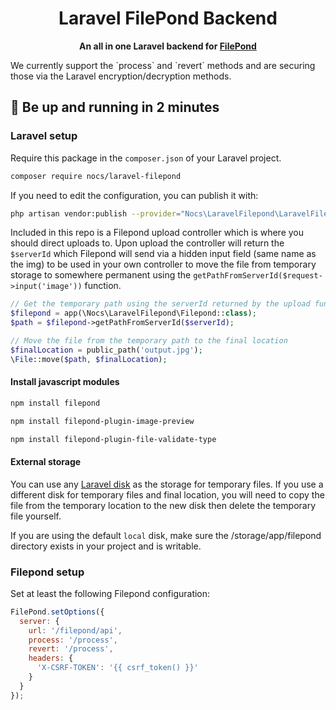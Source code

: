 

<h1 align="center">
  Laravel FilePond Backend
</h1>

<p align="center">
  <strong>An all in one Laravel backend for <a href="https://pqina.nl/filepond/" target="_blank">FilePond</a></strong><br>
</p>
<p>
    We currently support the `process` and `revert` methods and are securing those via the Laravel encryption/decryption methods.
</p>

## :rocket: Be up and running in 2 minutes

### Laravel setup

Require this package in the `composer.json` of your Laravel project.

```bash
composer require nocs/laravel-filepond
```

If you need to edit the configuration, you can publish it with:

```bash
php artisan vendor:publish --provider="Nocs\LaravelFilepond\LaravelFilepondServiceProvider"
```

Included in this repo is a Filepond upload controller which is where you should direct uploads to. Upon upload the controller will return the `$serverId` which Filepond will send via a hidden input field (same name as the img) to be used in your own controller to move the file from temporary storage to somewhere permanent using the `getPathFromServerId($request->input('image'))` function.

```php
// Get the temporary path using the serverId returned by the upload function in `FilepondController.php`
$filepond = app(\Nocs\LaravelFilepond\Filepond::class);
$path = $filepond->getPathFromServerId($serverId);

// Move the file from the temporary path to the final location
$finalLocation = public_path('output.jpg');
\File::move($path, $finalLocation);
```

#### Install javascript modules

```bash
npm install filepond
```

```bash
npm install filepond-plugin-image-preview
```

```bash
npm install filepond-plugin-file-validate-type
```

#### External storage

You can use any [Laravel disk](https://laravel.com/docs/7.x/filesystem) as the storage for temporary files. If you use a different disk for temporary files and final location, you will need to copy the file from the temporary location to the new disk then delete the temporary file yourself.

If you are using the default `local` disk, make sure the /storage/app/filepond directory exists in your project and is writable.

### Filepond setup

Set at least the following Filepond configuration:

```javascript
FilePond.setOptions({
  server: {
    url: '/filepond/api',
    process: '/process',
    revert: '/process',
    headers: {
      'X-CSRF-TOKEN': '{{ csrf_token() }}'
    }
  }
});
```

